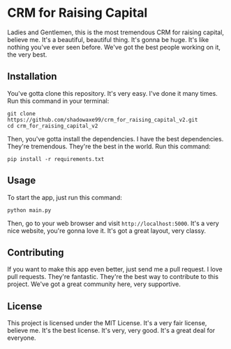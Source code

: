 # CRM for Raising Capital

Ladies and Gentlemen, this is the most tremendous CRM for raising capital, believe me. It's a beautiful, beautiful thing. It's gonna be huge. It's like nothing you've ever seen before. We've got the best people working on it, the very best.

## Installation

You've gotta clone this repository. It's very easy. I've done it many times. Run this command in your terminal:

```
git clone https://github.com/shadowaxe99/crm_for_raising_capital_v2.git
cd crm_for_raising_capital_v2
```

Then, you've gotta install the dependencies. I have the best dependencies. They're tremendous. They're the best in the world. Run this command:

```
pip install -r requirements.txt
```

## Usage

To start the app, just run this command:

```
python main.py
```

Then, go to your web browser and visit `http://localhost:5000`. It's a very nice website, you're gonna love it. It's got a great layout, very classy.

## Contributing

If you want to make this app even better, just send me a pull request. I love pull requests. They're fantastic. They're the best way to contribute to this project. We've got a great community here, very supportive.

## License

This project is licensed under the MIT License. It's a very fair license, believe me. It's the best license. It's very, very good. It's a great deal for everyone.